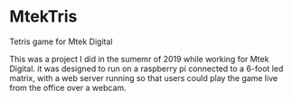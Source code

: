# MtekTris
Tetris game for Mtek Digital

This was a project I did in the sumemr of 2019 while working for Mtek Digital. it was designed to run on a raspberry pi connected to a 6-foot led matrix, with a web server running so that users could play the game live from the office over a webcam.
